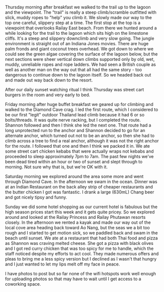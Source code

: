 Thursday morning after breakfast we walked to the trail up to the lagoon and the viewpoint. The "trail" is really a steep climb/scramble outfitted with slick, muddy ropes to "help" you climb it. We slowly made our way to the top one careful, slippery step at a time. The first stop at the top is a viewpoint that overlooks Railay East beach. From there we hunted around a while looking for the trail to the lagoon which sits high on the limestone cliffs. It's a steep and slippery downclimb and very slow going. The jungle environment is straight out of an Indiana Jones movies. There are huge palm fronds and giant coconut trees overhead. We got down to where we could see the green algae covering the surface of the lagoon below, but the next sections were sheer vertical down climbs supported only by old, wet, muddy, unreliable ropes and rope ladders. We had seen a British couple as well as another man on the way out that all had the same story - too dangerous to continue down to the lagoon itself. So we headed back out and made out way back down to the resort.

After our daily sunset watching ritual I think Thursday was street cart burgers in the room and very early to bed.

Friday morning after huge buffet breakfast we geared up for climbing and walked to the Diamond Cave crag. I led the first route, which I considered to be our first "legit" outdoor Thailand lead climb because it had 6 or so bolts/threads. It was quite nerve racking, but I completed the route. Shannon followed and then I think she led the next one. That route had a long unprotected run to the anchor and Shannon decided to go for an alternate anchor, which turned out not to be an anchor, so then she had to climb across a tree to find a real anchor, although it was not the right anchor for the route. I followed that one and then I think we packed it in. We ate some street cart chicken kebabs that were actually wraps not kebabs and proceeded to sleep approximately 7pm to 7am. The past few nights we've been dead tired within an hour or two of sunset and slept through to morning. Not sure why that is, but we're OK with it.

Saturday morning we explored around the area some more and went through Diamond Cave. In the afternoon we swam in the ocean. Dinner was at an Indian Restaurant on the back alley strip of cheaper restaurants and the butter chicken I got was fantastic. I drank a large (630mL) Chang beer and got nicely tipsy and funny.

Sunday we did some hotel shopping as our current hotel is fabulous but the high season prices start this week and it gets quite pricey. So we explored around and looked at the Railay Princess and Railay Phutawan resorts closely. In the afternoon we rented a kayak and made our way out of the local cove area heading back toward Ao Nang, but the seas we a bit too rough and I started to get motion sick, so we paddled back and swam  in the beach until sunset. We ate at a restaurant that had both Thai food and pizza as Shannon was craving melted cheese. She got a pizza with black olives and I got red curry chicken that was too spicy for me to handle, which the staff noticed despite my efforts to act cool. They made numerous offers and pleas to bring me a less spicy version but I declined as I wasn't that hungry and I just wanted to let my lips melt off my face in peace.

I have photos to post but so far none of the wifi hotspots work well enough for uploading photos so that may have to wait until I get access to a coworking space.
